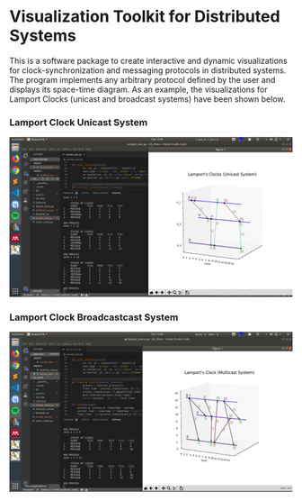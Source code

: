 # Visualization Toolkit for Distributed Systems

This is a software package to create interactive and dynamic visualizations for clock-synchronization and messaging protocols in distributed systems. The program implements any arbitrary protocol defined by the user and displays its space-time diagram. As an example, the visualizations for Lamport Clocks (unicast and broadcast systems) have been shown below. 

### Lamport Clock Unicast System
![alt text](https://github.com/lakshyapriyadarshi/distributed_system_visualization/blob/master/graphics/unicast.png?raw=true)

### Lamport Clock Broadcastcast System
![alt text](https://github.com/lakshyapriyadarshi/distributed_system_visualization/blob/master/graphics/multicast.png?raw=true)
